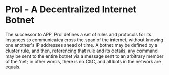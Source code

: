 # Prol - A Decentralized Internet Botnet
The successor to APP, Prol defines a set of rules and protocols for its instances to communicatea cross the span of the internet, without knowing one another's IP addresses ahead of time. A botnet may be defined by a cluster rule, and then, referencing that rule and its details, any command may be sent to the entire botnet via a message sent to an arbitrary member of the 'net; in other words, there is no C&C, and all bots in the network are equals.
